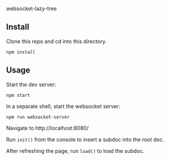 websocket-lazy-tree

## Install

Clone this repo and cd into this directory.

```
npm install
```

## Usage

Start the dev server:

```
npm start
```

In a separate shell, start the websocket server:

```
npm run websocket-server
```

Navigate to http://localhost:8080/

Run `init()` from the console to insert a subdoc into the root doc.

After refreshing the page, run `load()` to load the subdoc.
